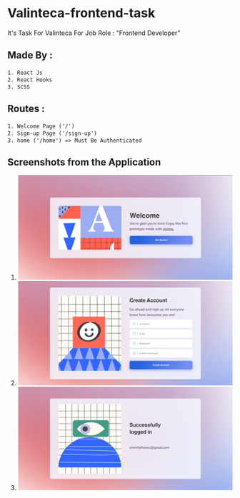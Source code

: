 # Valinteca-frontend-task

It's Task For Valinteca For Job Role : "Frontend Developer"

## Made By :
    1. React Js
    2. React Hooks
    3. SCSS

## Routes :
    1. Welcome Page ('/')
    2. Sign-up Page ('/sign-up')
    3. home ('/home') => Must Be Authenticated



## Screenshots from the Application
1. ![alt text](./src/assets/screenshots/welcome.png)
2. ![alt text](./src/assets/screenshots/sign-up.png)
3. ![alt text](./src/assets/screenshots/home.png)